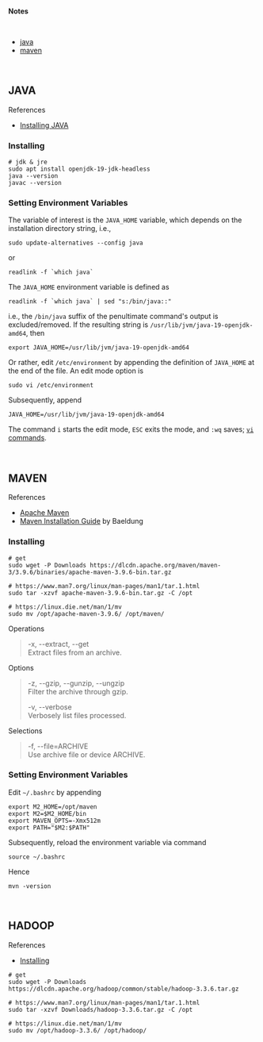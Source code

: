 <br>

**Notes**

<br>

* [java](#java)
* [maven](#maven)

<br>

## JAVA

References
* [Installing JAVA](https://www.digitalocean.com/community/tutorials/how-to-install-java-with-apt-on-ubuntu-22-04)

### Installing

```shell
# jdk & jre
sudo apt install openjdk-19-jdk-headless
java --version
javac --version
```

### Setting Environment Variables

The variable of interest is the `JAVA_HOME` variable, which depends on the installation directory string, i.e.,

```shell
sudo update-alternatives --config java
```
or 

```shell
readlink -f `which java`
```

The `JAVA_HOME` environment variable is defined as

```shell
readlink -f `which java` | sed "s:/bin/java::"
```

i.e., the `/bin/java` suffix of the penultimate command's output is excluded/removed. If the resulting string is `/usr/lib/jvm/java-19-openjdk-amd64`, then

```shell
export JAVA_HOME=/usr/lib/jvm/java-19-openjdk-amd64
```

Or rather, edit `/etc/environment` by appending the definition of `JAVA_HOME` at the end of the file.  An edit mode option is

```shell
sudo vi /etc/environment
```

Subsequently, append

```shell
JAVA_HOME=/usr/lib/jvm/java-19-openjdk-amd64
```

The command `i` starts the edit mode, `ESC` exits the mode, and `:wq` saves; [`vi` commands](https://www.cs.colostate.edu/helpdocs/vi.html).

<br>

## MAVEN

References
* [Apache Maven](https://maven.apache.org/index.html)
* [Maven Installation Guide](https://www.baeldung.com/install-maven-on-windows-linux-mac) by Baeldung

### Installing

```shell
# get
sudo wget -P Downloads https://dlcdn.apache.org/maven/maven-3/3.9.6/binaries/apache-maven-3.9.6-bin.tar.gz

# https://www.man7.org/linux/man-pages/man1/tar.1.html
sudo tar -xzvf apache-maven-3.9.6-bin.tar.gz -C /opt

# https://linux.die.net/man/1/mv
sudo mv /opt/apache-maven-3.9.6/ /opt/maven/
```

Operations
> -x, --extract, --get <br>
> Extract files from an archive.

Options
> -z, --gzip, --gunzip, --ungzip <br>
> Filter the archive through gzip.
>
> -v, --verbose <br>
> Verbosely list files processed.

Selections
> -f, --file=ARCHIVE <br>
> Use archive file or device ARCHIVE.


### Setting Environment Variables

Edit `~/.bashrc` by appending

```shell
export M2_HOME=/opt/maven 
export M2=$M2_HOME/bin 
export MAVEN_OPTS=-Xmx512m 
export PATH="$M2:$PATH"
```

Subsequently, reload the environment variable via command

```shell
source ~/.bashrc
```

Hence

```shell
mvn -version
```

<br>

## HADOOP

References
* [Installing](https://hadoop.apache.org/docs/stable/hadoop-project-dist/hadoop-common/SingleCluster.html#Installing_Software)

```shell
# get
sudo wget -P Downloads https://dlcdn.apache.org/hadoop/common/stable/hadoop-3.3.6.tar.gz

# https://www.man7.org/linux/man-pages/man1/tar.1.html
sudo tar -xzvf Downloads/hadoop-3.3.6.tar.gz -C /opt

# https://linux.die.net/man/1/mv
sudo mv /opt/hadoop-3.3.6/ /opt/hadoop/
```

<br>
<br>

<br>
<br>

<br>
<br>

<br>
<br>
